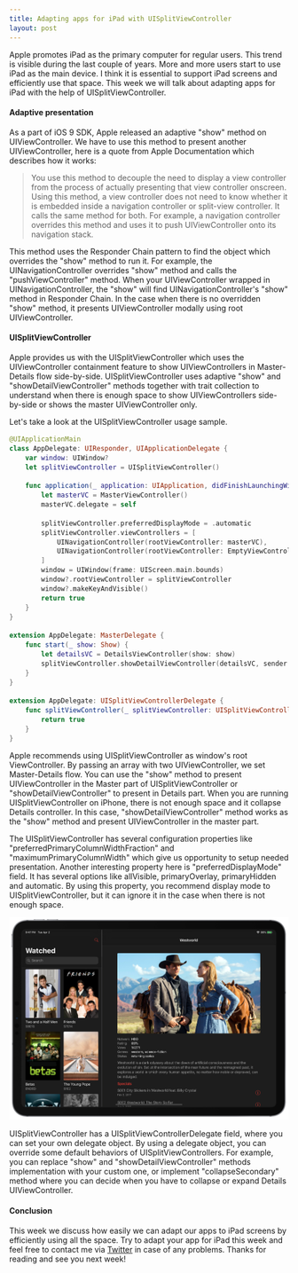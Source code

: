 ```yaml
---
title: Adapting apps for iPad with UISplitViewController
layout: post
---
```


Apple promotes iPad as the primary computer for regular users. This trend is visible during the last couple of years. More and more users start to use iPad as the main device. I think it is essential to support iPad screens and efficiently use that space. This week we will talk about adapting apps for iPad with the help of UISplitViewController.

#### Adaptive presentation
As a part of iOS 9 SDK, Apple released an adaptive "show" method on UIViewController. We have to use this method to present another UIViewController, here is a quote from Apple Documentation which describes how it works:

> You use this method to decouple the need to display a view controller from the process of actually presenting that view controller onscreen. Using this method, a view controller does not need to know whether it is embedded inside a navigation controller or split-view controller. It calls the same method for both. For example, a navigation controller overrides this method and uses it to push UIViewController onto its navigation stack.

This method uses the Responder Chain pattern to find the object which overrides the "show" method to run it. For example, the UINavigationController overrides "show" method and calls the "pushViewController" method. When your UIViewController wrapped in UINavigationController, the "show" will find UINavigationController's "show" method in Responder Chain. In the case when there is no overridden "show" method, it presents UIViewController modally using root UIViewController.

#### UISplitViewController
Apple provides us with the UISplitViewController which uses the UIViewController containment feature to show UIViewControllers in Master-Details flow side-by-side. UISplitViewController uses adaptive "show" and "showDetailViewController" methods together with trait collection to understand when there is enough space to show UIViewControllers side-by-side or shows the master UIViewController only.

Let's take a look at the UISplitViewController usage sample.

```swift
@UIApplicationMain
class AppDelegate: UIResponder, UIApplicationDelegate {
    var window: UIWindow?
    let splitViewController = UISplitViewController()

    func application(_ application: UIApplication, didFinishLaunchingWithOptions launchOptions: [UIApplication.LaunchOptionsKey: Any]?) -> Bool {
        let masterVC = MasterViewController()
        masterVC.delegate = self

        splitViewController.preferredDisplayMode = .automatic
        splitViewController.viewControllers = [
            UINavigationController(rootViewController: masterVC),
            UINavigationController(rootViewController: EmptyViewController())
        ]
        window = UIWindow(frame: UIScreen.main.bounds)
        window?.rootViewController = splitViewController
        window?.makeKeyAndVisible()
        return true
    }
}

extension AppDelegate: MasterDelegate {
    func start(_ show: Show) {
        let detailsVC = DetailsViewController(show: show)
        splitViewController.showDetailViewController(detailsVC, sender: self)
    }
}

extension AppDelegate: UISplitViewControllerDelegate {
    func splitViewController(_ splitViewController: UISplitViewController, collapseSecondary secondaryViewController: UIViewController, onto primaryViewController: UIViewController) -> Bool {
        return true
    }
}
```

Apple recommends using UISplitViewController as window's root ViewController. By passing an array with two UIViewController, we set Master-Details flow. You can use the "show" method to present UIViewController in the Master part of UISplitViewController or "showDetailViewController" to present in Details part. When you are running UISplitViewController on iPhone, there is not enough space and it collapse Details controller. In this case, "showDetailViewController" method works as the "show" method and present UIViewController in the master part.

The UISplitViewController has several configuration properties like "preferredPrimaryColumnWidthFraction" and "maximumPrimaryColumnWidth" which give us opportunity to setup needed presentation. Another interesting property here is "preferredDisplayMode" field. It has several options like allVisible, primaryOverlay, primaryHidden and automatic. By using this property, you recommend display mode to UISplitViewController, but it can ignore it in the case when there is not enough space.

![ShowBot-iPad](/public/showbot-ipad.png)

UISplitViewController has a UISplitViewControllerDelegate field, where you can set your own delegate object. By using a delegate object, you can override some default behaviors of UISplitViewControllers. For example, you can replace "show" and "showDetailViewController" methods implementation with your custom one, or implement "collapseSecondary" method where you can decide when you have to collapse or expand Details UIViewController. 

#### Conclusion
This week we discuss how easily we can adapt our apps to iPad screens by efficiently using all the space. Try to adapt your app for iPad this week and feel free to contact me via [Twitter](https://twitter.com/mecid) in case of any problems. Thanks for reading and see you next week!